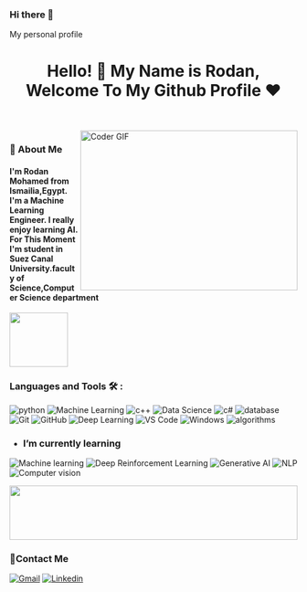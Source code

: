 ### Hi there 👋

My personal profile 
<h1 align="center">Hello! 👋 <!-- <img src="https://raw.githubusercontent.com/MartinHeinz/MartinHeinz/master/wave.gif" width="25px"> --> My Name is Rodan, Welcome To My Github Profile ♥</h1>
<!-- # Hello! <img src="https://raw.githubusercontent.com/MartinHeinz/MartinHeinz/master/wave.gif" width="30px"> My Name is Amr, Welcome To My Github Profile ♥  -->
<!-- <img src="https://github.com/Govindv7555/Govindv7555/blob/main/49e76e0596857673c5c80c85b84394c1.gif" width=1000px height=95px> -->

<br/>
<br/>

<img align="right" src="https://media.giphy.com/media/SWoSkN6DxTszqIKEqv/giphy.gif" alt="Coder GIF" width="380" height="280">

<h3>🚀 About Me</h3> 
<h4> I'm Rodan Mohamed from Ismailia,Egypt. I'm a Machine Learning Engineer. I really enjoy learning AI. For This Moment I'm student in Suez Canal University.faculty of Science,Computer Science department </h4>


	

<img align="center" src="https://github.com/Govindv7555/Govindv7555/blob/main/49e76e0596857673c5c80c85b84394c1.gif" width= 45% height=95px>

### Languages and Tools 🛠 : 

![python](https://img.shields.io/badge/-python-%23E44D27?style=flat-square&logo=html5&logoColor=ffffff)
![Machine Learning](https://img.shields.io/badge/-MachineLearning-%231572B6?style=flat-square&logo=css3)
![c++](https://img.shields.io/badge/-c++-black?style=flat-square&logo=c++)
![Data Science](https://img.shields.io/badge/-DataScience-563D7C?style=flat-square&logo=DataScience)
![c#](https://img.shields.io/badge/-c#-15b4c1?style=flat-square&logo=tailwindcss&logoColor=C#)
![database](https://img.shields.io/badge/-Database-%23CC6699?style=flat-square&logo=Database&logoColor=ffffff)
![Git](https://img.shields.io/badge/-Git-%23F05032?style=flat-square&logo=git&logoColor=%23ffffff)
![GitHub](https://img.shields.io/badge/-GitHub-181717?style=flat-square&logo=github)
![Deep Learning](https://img.shields.io/badge/-DeepLearning-181717?style=flat-square&logo=DeepLearning)
![VS Code](http://img.shields.io/badge/-VS%20Code-007ACC?style=flat-square&logo=visual-studio-code&logoColor=ffffff)
![Windows](http://img.shields.io/badge/-Windows-0078D6?style=flat-square&logo=windows&logoColor=ffffff)
![algorithms](https://img.shields.io/badge/-algorithms-fff?style=flat-square&logo=notion&logoColor=000)


- ### I’m currently learning 
![Machine learning](https://img.shields.io/badge/-MachineLearning-%23282C34?style=flat-square&logo=MachineLearning)
![Deep Reinforcement Learning](https://img.shields.io/badge/-DeepReinforcementLearning-%231572B6?style=flat-square&logo=DeepReinforcementLearning)
![Generative AI](https://img.shields.io/badge/-GenerativeAI-%231572B6?style=flat-square&logo=GenerativeAI)
![NLP](https://img.shields.io/badge/-NLP-7348b6?style=flat-square&logo=redux&logoColor=NLP)
![Computer vision](https://img.shields.io/badge/-Computervision-2e72bc?style=flat-square&logo=typescript&logoColor=ComputerVision)


<img src="https://github.com/Govindv7555/Govindv7555/blob/main/49e76e0596857673c5c80c85b84394c1.gif" width=100% height=95px>

 ### 🔗Contact Me

[![Gmail](https://img.shields.io/badge/Gmail-D14836?style=for-the-badge&logo=gmail&logoColor=white&link=mailto:mohamedrody554@gmail.com)](mailto:mohamedrody554@gmail.com)
[![Linkedin](https://img.shields.io/badge/LinkedIn-0077B5?style=for-the-badge&logo=linkedin&logoColor=white
)](https://www.linkedin.com/in/rodan-mohamed-289ab1226)

<!-- ### 🔗Contact Me
[![Gmail](https://img.shields.io/badge/Gmail-D14836?style=for-the-badge&logo=gmail&logoColor=white&link=mailto:mohamedrody554@gmail.com)](mailto:mohamedrody554@gmail.com)
[![Linkedin](https://img.shields.io/badge/LinkedIn-0077B5?style=for-the-badge&logo=linkedin&logoColor=white
)](https://www.linkedin.com/in/rodan-mohamed-289ab1226)


<!-- ### 🔗 Links

 <img src="https://github.com/Govindv7555/Govindv7555/blob/main/49e76e0596857673c5c80c85b84394c1.gif" width=100% height=95px>

<!-- ### Stats

[![Top Langs](https://github-readme-stats.vercel.app/api/top-langs/?username=AmrSayed74&layout=compact)](https://github.com/anuraghazra/github-readme-stats)

---

<br/>
-->




<!--
**RodanMohamed/RodanMohamed** is a ✨ _special_ ✨ repository because its `README.md` (this file) appears on your GitHub profile.

Here are some ideas to get you started:

- 🔭 I’m currently working on ...
- 🌱 I’m currently learning ...
- 👯 I’m looking to collaborate on ...
- 🤔 I’m looking for help with ...
- 💬 Ask me about ...
- 📫 How to reach me: ...
- 😄 Pronouns: ...
- ⚡ Fun fact: ...
-->
